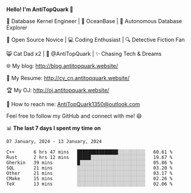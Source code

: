
**Hello! I'm AntiTopQuark 👋**

🔧 Database Kernel Engineer | 🌊 OceanBase | 🤖 Autonomous Database Explorer

🌱 Open Source Novice | 💻 Coding Enthusiast | 🔍 Detective Fiction Fan

😸 Cat Dad x2 | 🎉 @AntiTopQuark | ✨ Chasing Tech & Dreams

🌐 My blog: http://blog.antitopquark.website/

📄 My Resume: http://cv_cn.antitopquark.website/

🏆 My OJ: http://oj.antitopquark.website/

📧 How to reach me: AntiTopQuark1350@outlook.com

Feel free to follow my GitHub and connect with me! 😄

📊 **The last 7 days I spent my time on** 

<!--START_SECTION:waka-->
```text
07 January, 2024 - 13 January, 2024

C++       6 hrs 47 mins   ███████████████░░░░░░░░░░   60.61 % 
Rust      2 hrs 12 mins   █████░░░░░░░░░░░░░░░░░░░░   19.67 % 
Gherkin   39 mins         █░░░░░░░░░░░░░░░░░░░░░░░░   05.86 % 
SQL       21 mins         ░░░░░░░░░░░░░░░░░░░░░░░░░   03.20 % 
Other     21 mins         ░░░░░░░░░░░░░░░░░░░░░░░░░   03.17 % 
CMake     15 mins         ░░░░░░░░░░░░░░░░░░░░░░░░░   02.26 % 
TeX       13 mins         ░░░░░░░░░░░░░░░░░░░░░░░░░   02.06 %
```
<!--END_SECTION:waka-->


